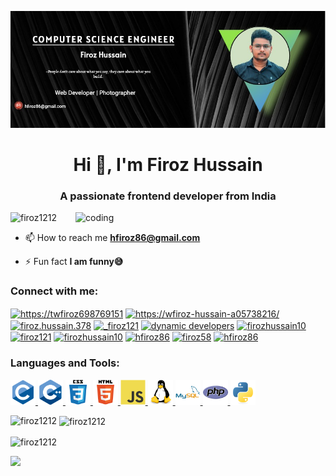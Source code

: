 ![logo](https://github.com/Firoz1212/Firoz1212/blob/main/-computer-science-engineer--.jpeg)
<h1 align="center">Hi 👋, I'm Firoz Hussain</h1>
<h3 align="center">A passionate frontend developer from India</h3>
<img align="right" alt="coding" width="400" src="https://camo.githubusercontent.com/8bf6f6d78abc81fcf9c49f10649423e73ea44bc248e83aaae8759d401c829a84/68747470733a2f2f70687973696373677572756b756c2e66696c65732e776f726470726573732e636f6d2f323031392f30322f6368617261637465722d312e676966">
<p align="left"> <img src="https://komarev.com/ghpvc/?username=firoz1212&label=Profile%20views&color=0e75b6&style=flat" alt="firoz1212" /> </p>

- 📫 How to reach me **hfiroz86@gmail.com**

- ⚡ Fun fact **I am funny😅**

<h3 align="left">Connect with me:</h3>
<p align="left">
<a href="https://twitter.com/https://twfiroz698769151" target="blank"><img align="center" src="https://raw.githubusercontent.com/rahuldkjain/github-profile-readme-generator/master/src/images/icons/Social/twitter.svg" alt="https://twfiroz698769151" height="30" width="40" /></a>
<a href="https://linkedin.com/in/https://wfiroz-hussain-a05738216/" target="blank"><img align="center" src="https://raw.githubusercontent.com/rahuldkjain/github-profile-readme-generator/master/src/images/icons/Social/linked-in-alt.svg" alt="https://wfiroz-hussain-a05738216/" height="30" width="40" /></a>
<a href="https://fb.com/firoz.hussain.378" target="blank"><img align="center" src="https://raw.githubusercontent.com/rahuldkjain/github-profile-readme-generator/master/src/images/icons/Social/facebook.svg" alt="firoz.hussain.378" height="30" width="40" /></a>
<a href="https://instagram.com/_firoz121" target="blank"><img align="center" src="https://raw.githubusercontent.com/rahuldkjain/github-profile-readme-generator/master/src/images/icons/Social/instagram.svg" alt="_firoz121" height="30" width="40" /></a>
<a href="https://www.youtube.com/c/dynamic developers" target="blank"><img align="center" src="https://raw.githubusercontent.com/rahuldkjain/github-profile-readme-generator/master/src/images/icons/Social/youtube.svg" alt="dynamic developers" height="30" width="40" /></a>
<a href="https://www.codechef.com/users/firozhussain10" target="blank"><img align="center" src="https://cdn.jsdelivr.net/npm/simple-icons@3.1.0/icons/codechef.svg" alt="firozhussain10" height="30" width="40" /></a>
<a href="https://www.hackerrank.com/firoz121" target="blank"><img align="center" src="https://raw.githubusercontent.com/rahuldkjain/github-profile-readme-generator/master/src/images/icons/Social/hackerrank.svg" alt="firoz121" height="30" width="40" /></a>
<a href="https://codeforces.com/profile/firozhussain10" target="blank"><img align="center" src="https://raw.githubusercontent.com/rahuldkjain/github-profile-readme-generator/master/src/images/icons/Social/codeforces.svg" alt="firozhussain10" height="30" width="40" /></a>
<a href="https://www.leetcode.com/hfiroz86" target="blank"><img align="center" src="https://raw.githubusercontent.com/rahuldkjain/github-profile-readme-generator/master/src/images/icons/Social/leet-code.svg" alt="hfiroz86" height="30" width="40" /></a>
<a href="https://www.hackerearth.com/firoz58" target="blank"><img align="center" src="https://raw.githubusercontent.com/rahuldkjain/github-profile-readme-generator/master/src/images/icons/Social/hackerearth.svg" alt="firoz58" height="30" width="40" /></a>
<a href="https://auth.geeksforgeeks.org/user/hfiroz86" target="blank"><img align="center" src="https://raw.githubusercontent.com/rahuldkjain/github-profile-readme-generator/master/src/images/icons/Social/geeks-for-geeks.svg" alt="hfiroz86" height="30" width="40" /></a>
</p>

<h3 align="left">Languages and Tools:</h3>
<p align="left"> <a href="https://www.cprogramming.com/" target="_blank" rel="noreferrer"> <img src="https://raw.githubusercontent.com/devicons/devicon/master/icons/c/c-original.svg" alt="c" width="40" height="40"/> </a> <a href="https://www.w3schools.com/cpp/" target="_blank" rel="noreferrer"> <img src="https://raw.githubusercontent.com/devicons/devicon/master/icons/cplusplus/cplusplus-original.svg" alt="cplusplus" width="40" height="40"/> </a> <a href="https://www.w3schools.com/css/" target="_blank" rel="noreferrer"> <img src="https://raw.githubusercontent.com/devicons/devicon/master/icons/css3/css3-original-wordmark.svg" alt="css3" width="40" height="40"/> </a> <a href="https://www.w3.org/html/" target="_blank" rel="noreferrer"> <img src="https://raw.githubusercontent.com/devicons/devicon/master/icons/html5/html5-original-wordmark.svg" alt="html5" width="40" height="40"/> </a> <a href="https://developer.mozilla.org/en-US/docs/Web/JavaScript" target="_blank" rel="noreferrer"> <img src="https://raw.githubusercontent.com/devicons/devicon/master/icons/javascript/javascript-original.svg" alt="javascript" width="40" height="40"/> </a> <a href="https://www.linux.org/" target="_blank" rel="noreferrer"> <img src="https://raw.githubusercontent.com/devicons/devicon/master/icons/linux/linux-original.svg" alt="linux" width="40" height="40"/> </a> <a href="https://www.mysql.com/" target="_blank" rel="noreferrer"> <img src="https://raw.githubusercontent.com/devicons/devicon/master/icons/mysql/mysql-original-wordmark.svg" alt="mysql" width="40" height="40"/> </a> <a href="https://www.php.net" target="_blank" rel="noreferrer"> <img src="https://raw.githubusercontent.com/devicons/devicon/master/icons/php/php-original.svg" alt="php" width="40" height="40"/> </a> <a href="https://www.python.org" target="_blank" rel="noreferrer"> <img src="https://raw.githubusercontent.com/devicons/devicon/master/icons/python/python-original.svg" alt="python" width="40" height="40"/> </a> </p>

<p><img align="left" src="https://github-readme-stats.vercel.app/api/top-langs?username=firoz1212&show_icons=true&locale=en&layout=compact" alt="firoz1212" /></p>

<p>&nbsp;<img align="center" src="https://github-readme-stats.vercel.app/api?username=firoz1212&show_icons=true&locale=en" alt="firoz1212" /></p>

<p><img align="center" src="https://github-readme-streak-stats.herokuapp.com/?user=firoz1212&" alt="firoz1212" /></p>
<picture>
<source 
  srcset="https://github-readme-stats.vercel.app/api?username=firoz1212&show_icons=true&theme=dark"
  media="(prefers-color-scheme: dark)"
/>
<source
  srcset="https://github-readme-stats.vercel.app/api?username=firoz1212&show_icons=true"
  media="(prefers-color-scheme: light), (prefers-color-scheme: no-preference)"
/>
<img src="https://github-readme-stats.vercel.app/api?username=firoz1212&show_icons=true" />
</picture>

